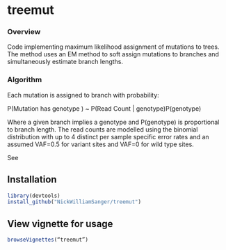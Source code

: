# treemut

### Overview 
Code implementing maximum likelihood assignment of mutations to trees.  The method uses an EM method to soft assign mutations to branches and simultaneously estimate branch lengths.

### Algorithm
Each mutation is assigned to branch with probability:

P(Mutation has genotype ) ~ P(Read Count | genotype)P(genotype)

Where a given branch implies a genotype and P(genotype) is proportional to branch length.  The read counts are modelled using the binomial distribution with up to 4 distinct per sample specific error rates and an assumed VAF=0.5 for variant sites and VAF=0 for wild type sites.

See 
## Installation
```r
library(devtools)
install_github("NickWilliamSanger/treemut")
```
## View vignette for usage 
```r
browseVignettes(“treemut”)
```



